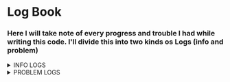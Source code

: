 # Log Book
### Here I will take note of every progress and trouble I had while writing this code. I'll divide this into two kinds os Logs (info and problem)

<details>
<summary>INFO LOGS</summary>

  
## Info Log 1: Getting started
Assuming you have already installed [ROS 2](https://docs.ros.org/en/humble/Installation/Ubuntu-Install-Debians.html) and [PX4-Autopilot](https://docs.px4.io/main/en/ros2/user_guide.html), we need to create a folder to our work

```
mkdir -p ~/name_of_the_folder/src/
cd ~/name_of_the_folder/src/
```

then clone the px4_msgs to the **/src** directory

```
git clone https://github.com/PX4/px4_msgs.git
```

and source the **ROS 2 environment** into our project

```
cd ..
source /opt/ros/humble/setup.bash
colcon build
```
</details>

<details>
<summary>PROBLEM LOGS</summary>
  
## Problem Log 1: VehicleCommand
I need the VehicleCommand.msg message from PX4-Autopilot but i don't know how it works exactly and in the repository there is not enought info about this.

**Edit:** I almost understand the Vehicle Command now and I can make the drone arm, but still receiving some error messages about the "command" variable.

</details>


